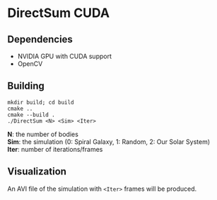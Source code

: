# DirectSum CUDA 

## Dependencies

* NVIDIA GPU with CUDA support
* OpenCV
  
## Building

```shell
mkdir build; cd build
cmake ..
cmake --build .
./DirectSum <N> <Sim> <Iter>
```
**N**: the number of bodies  
**Sim**: the simulation (0: Spiral Galaxy, 1: Random, 2: Our Solar System)  
**Iter**: number of iterations/frames

## Visualization
An AVI file of the simulation with `<Iter>` frames will be produced.